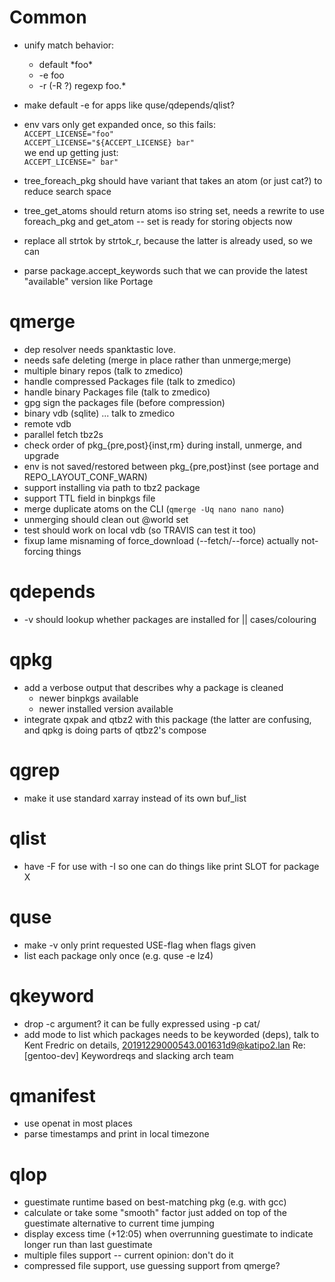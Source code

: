 # Common

- unify match behavior:
	- default \*foo\*
	- -e foo
	- -r (-R ?) regexp foo.\*
- make default -e for apps like quse/qdepends/qlist?

- env vars only get expanded once, so this fails:<br>
  `ACCEPT_LICENSE="foo"`<br>
  `ACCEPT_LICENSE="${ACCEPT_LICENSE} bar"`<br>
  we end up getting just:<br>
  `ACCEPT_LICENSE=" bar"`

- tree\_foreach\_pkg should have variant that takes an atom (or just
  cat?) to reduce search space

- tree\_get\_atoms should return atoms iso string set, needs a rewrite
  to use foreach\_pkg and get\_atom -- set is ready for storing objects
  now

- replace all strtok by strtok\_r, because the latter is already used,
  so we can

- parse package.accept\_keywords such that we can provide the latest
  "available" version like Portage

# qmerge

- dep resolver needs spanktastic love.
- needs safe deleting (merge in place rather than unmerge;merge)
- multiple binary repos (talk to zmedico)
- handle compressed Packages file (talk to zmedico)
- handle binary Packages file (talk to zmedico)
- gpg sign the packages file (before compression)
- binary vdb (sqlite) ... talk to zmedico
- remote vdb
- parallel fetch tbz2s
- check order of pkg\_{pre,post}{inst,rm} during install, unmerge, and upgrade
- env is not saved/restored between pkg\_{pre,post}inst (see portage and REPO\_LAYOUT\_CONF\_WARN)
- support installing via path to tbz2 package
- support TTL field in binpkgs file
- merge duplicate atoms on the CLI (`qmerge -Uq nano nano nano`)
- unmerging should clean out @world set
- test should work on local vdb (so TRAVIS can test it too)
- fixup lame misnaming of force\_download (--fetch/--force) actually
  not-forcing things

# qdepends

- -v should lookup whether packages are installed for || cases/colouring

# qpkg

- add a verbose output that describes why a package is cleaned
	- newer binpkgs available
	- newer installed version available
- integrate qxpak and qtbz2 with this package (the latter are confusing,
  and qpkg is doing parts of qtbz2's compose

# qgrep

- make it use standard xarray instead of its own buf\_list

# qlist
- have -F for use with -I so one can do things like print SLOT for
  package X

# quse
- make -v only print requested USE-flag when flags given
- list each package only once (e.g. quse -e lz4)

# qkeyword
- drop -c argument? it can be fully expressed using -p cat/
- add mode to list which packages needs to be keyworded (deps), talk to
  Kent Fredric on details, 20191229000543.001631d9@katipo2.lan
  Re: [gentoo-dev] Keywordreqs and slacking arch team

# qmanifest
- use openat in most places
- parse timestamps and print in local timezone

# qlop
- guestimate runtime based on best-matching pkg (e.g. with gcc)
- calculate or take some "smooth" factor just added on top of the
  guestimate alternative to current time jumping
- display excess time (+12:05) when overrunning guestimate to indicate
  longer run than last guestimate
- multiple files support -- current opinion: don't do it
- compressed file support, use guessing support from qmerge?
